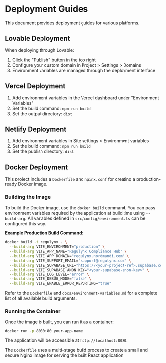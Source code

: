 # Deployment Guides

This document provides deployment guides for various platforms.

## Lovable Deployment

When deploying through Lovable:

1. Click the "Publish" button in the top right
2. Configure your custom domain in Project > Settings > Domains
3. Environment variables are managed through the deployment interface

## Vercel Deployment

1. Add environment variables in the Vercel dashboard under "Environment Variables"
2. Set the build command: `npm run build`
3. Set the output directory: `dist`

## Netlify Deployment

1. Add environment variables in Site settings > Environment variables
2. Set the build command: `npm run build`
3. Set the publish directory: `dist`

## Docker Deployment

This project includes a `Dockerfile` and `nginx.conf` for creating a production-ready Docker image.

### Building the Image

To build the Docker image, use the `docker build` command. You can pass environment variables required by the application at build time using `--build-arg`. All variables defined in `src/config/environment.ts` can be configured this way.

**Example Production Build Command:**
```bash
docker build -t regulynx . \
  --build-arg VITE_ENVIRONMENT="production" \
  --build-arg VITE_APP_NAME="Regulynx Compliance Hub" \
  --build-arg VITE_APP_DOMAIN="regulynx.nordmandi.com" \
  --build-arg VITE_SUPPORT_EMAIL="support@regulynx.com" \
  --build-arg VITE_SUPABASE_URL="https://<your-project-ref>.supabase.co" \
  --build-arg VITE_SUPABASE_ANON_KEY="<your-supabase-anon-key>" \
  --build-arg VITE_LOG_LEVEL="error" \
  --build-arg VITE_DEBUG_MODE="false" \
  --build-arg VITE_ENABLE_ERROR_REPORTING="true"
```

Refer to the `Dockerfile` and `docs/environment-variables.md` for a complete list of all available build arguments.

### Running the Container

Once the image is built, you can run it as a container:

```bash
docker run -p 8080:80 your-app-name
```

The application will be accessible at `http://localhost:8080`.

The `Dockerfile` uses a multi-stage build process to create a small and secure Nginx image for serving the built React application.
